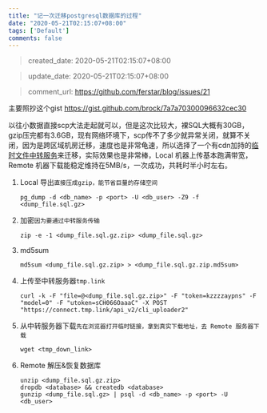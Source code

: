 ```yaml
---
title: "记一次迁移postgresql数据库的过程"
date: "2020-05-21T02:15:07+08:00"
tags: ['Default']
comments: false
---
```


> created_date: 2020-05-21T02:15:07+08:00

> update_date: 2020-05-21T02:15:07+08:00

> comment_url: https://github.com/ferstar/blog/issues/21

主要照抄这个gist https://gist.github.com/brock/7a7a70300096632cec30

以往小数据直接scp大法走起就可以，但是这次比较大，裸SQL大概有30GB，gzip压完都有3.6GB，现有网络环境下，scp传不了多少就异常关闭，就算不关闭，因为是跨区域机房迁移，速度也是非常龟速，所以选择了一个有cdn加持的[临时文件中转服务](https://app.tmp.link)来迁移，实际效果也是非常棒，Local 机器上传基本跑满带宽，Remote 机器下载能稳定维持在5MB/s，一次成功，共耗时半小时左右。

1. Local 导出`直接压成gzip，能节省巨量的存储空间`

    `pg_dump -d <db_name> -p <port> -U <db_user> -Z9 -f <dump_file.sql.gz>`

2. 加密`因为要通过中转服务传输`

    `zip -e -1 <dump_file.sql.gz.zip> <dump_file.sql.gz>`

3. md5sum

    `md5sum <dump_file.sql.gz.zip> > <dump_file.sql.gz.zip.md5sum>`

4. 上传至中转服务器`tmp.link`

    `curl -k -F "file=@<dump_file.sql.gz.zip>" -F "token=kzzzzaypns" -F "model=0" -F "utoken=sCH066OaaaC" -X POST "https://connect.tmp.link/api_v2/cli_uploader2"`

5. 从中转服务器下载`先在浏览器打开临时链接，拿到真实下载地址，去 Remote 服务器下载`

    `wget <tmp_down_link>`

6. Remote 解压&恢复数据库

    ```shell
    unzip <dump_file.sql.gz.zip>
    dropdb <database> && createdb <database>
    gunzip <dump_file.sql.gz> | psql -d <db_name> -p <port> -U <db_user>
    ```

